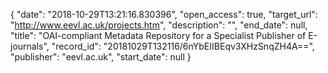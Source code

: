 {
  "date": "2018-10-29T13:21:16.830396", 
  "open_access": true, 
  "target_url": "http://www.eevl.ac.uk/projects.htm", 
  "description": "", 
  "end_date": null, 
  "title": "OAI-compliant Metadata Repository for a Specialist Publisher of E-journals", 
  "record_id": "20181029T132116/6nYbEIIBEqv3XHzSnqZH4A==", 
  "publisher": "eevl.ac.uk", 
  "start_date": null
}

